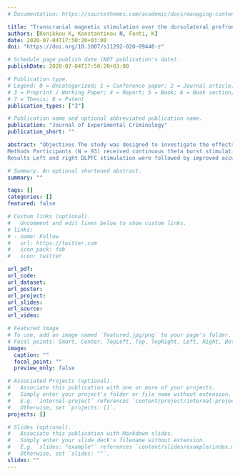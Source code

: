 ```yaml
---
# Documentation: https://sourcethemes.com/academic/docs/managing-content/

title: "Transcranial magnetic stimulation over the dorsolateral prefrontal cortex affects emotional processing: accounting for individual differences in antisocial behavior."
authors: [Konikkou K, Konstantinou N, Fanti, K]
date: 2020-07-04T17:50:20+03:00
doi: "https://doi.org/10.1007/s11292-020-09440-z"

# Schedule page publish date (NOT publication's date).
publishDate: 2020-07-04T17:50:20+03:00

# Publication type.
# Legend: 0 = Uncategorized; 1 = Conference paper; 2 = Journal article;
# 3 = Preprint / Working Paper; 4 = Report; 5 = Book; 6 = Book section;
# 7 = Thesis; 8 = Patent
publication_types: ["2"]

# Publication name and optional abbreviated publication name.
publication: "Journal of Experimental Criminology"
publication_short: ""

abstract: "Objectives The study was designed to investigate the effects of transcranial magnetic stimulation (TMS) over the dorsolateral prefrontal cortex (DLPFC) on emotional recognition among individuals differentiated on antisocial personality disorder (APD) symptoms.
Methods Participants (N = 93) received continuous theta burst stimulation (cTBS) under four conditions: real or sham cTBS over the left and right DLPFC. After stimulation, participants performed a dynamic face recognition task depicting fearful, happy, sad, and painful expressions.
Results Left and right DLPFC stimulation were followed by improved accuracy of happy and painful emotions compared to sham conditions. Participants receiving left stimulation were also better able to recognize sad expressions compared to the left sham condition. A three-way interaction between type of stimulation, emotion recog- nition, and APD groups suggested that the identified TMS effects on emotion recog- nition were only significant for individuals at elevated risk for APD symptoms. Conclusions Findings suggest that DLPFC stimulation can lead to benefits in emotion recognition among individuals high on APD symptoms."

# Summary. An optional shortened abstract.
summary: ""

tags: []
categories: []
featured: false

# Custom links (optional).
#   Uncomment and edit lines below to show custom links.
# links:
# - name: Follow
#   url: https://twitter.com
#   icon_pack: fab
#   icon: twitter

url_pdf:
url_code:
url_dataset:
url_poster:
url_project:
url_slides:
url_source:
url_video:

# Featured image
# To use, add an image named `featured.jpg/png` to your page's folder. 
# Focal points: Smart, Center, TopLeft, Top, TopRight, Left, Right, BottomLeft, Bottom, BottomRight.
image:
  caption: ""
  focal_point: ""
  preview_only: false

# Associated Projects (optional).
#   Associate this publication with one or more of your projects.
#   Simply enter your project's folder or file name without extension.
#   E.g. `internal-project` references `content/project/internal-project/index.md`.
#   Otherwise, set `projects: []`.
projects: []

# Slides (optional).
#   Associate this publication with Markdown slides.
#   Simply enter your slide deck's filename without extension.
#   E.g. `slides: "example"` references `content/slides/example/index.md`.
#   Otherwise, set `slides: ""`.
slides: ""
---
```

